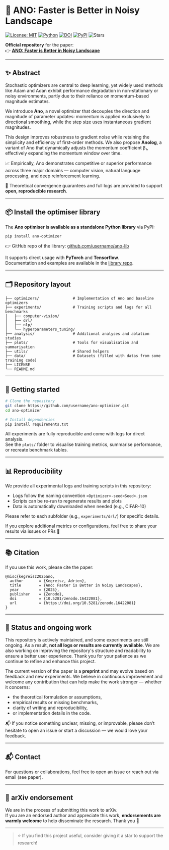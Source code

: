 # 🚀 ANO: Faster is Better in Noisy Landscape

[![License: MIT](https://img.shields.io/badge/License-MIT-yellow.svg)](./LICENSE)
[![Python](https://img.shields.io/badge/python-3.8%2B-blue.svg)](https://www.python.org/)
[![DOI](https://zenodo.org/badge/DOI/10.5281/zenodo.16422081.svg)](https://doi.org/10.5281/zenodo.16422081)
[![PyPI](https://img.shields.io/pypi/v/ano-optimizer.svg)](https://pypi.org/project/ano-optimizer/)
![Stars](https://img.shields.io/github/stars/Adrienkgz/ano-experiments?style=social)

**Official repository** for the paper:  
👉 **[ANO: Faster is Better in Noisy Landscape](https://zenodo.org/records/16422081)**

---

## ✨ Abstract

Stochastic optimizers are central to deep learning, yet widely used methods like Adam and Adan exhibit performance degradation in non-stationary or noisy environments, partly due to their reliance on momentum-based magnitude estimates.

We introduce **Ano**, a novel optimizer that decouples the direction and magnitude of parameter updates: momentum is applied exclusively to directional smoothing, while the step size uses instantaneous gradient magnitudes.

This design improves robustness to gradient noise while retaining the simplicity and efficiency of first-order methods. We also propose **Anolog**, a variant of Ano that dynamically adjusts the momentum coefficient β₁, effectively expanding the momentum window over time.

📈 Empirically, Ano demonstrates competitive or superior performance across three major domains — computer vision, natural language processing, and deep reinforcement learning.

🧪 Theoretical convergence guarantees and full logs are provided to support **open, reproducible research**.

---

## 📦 Install the optimiser library

The **Ano optimiser is available as a standalone Python library** via PyPI:

```bash
pip install ano-optimizer
```

👉 GitHub repo of the library: [github.com/username/ano-lib](https://github.com/Adrienkgz/ano-optimizer)

It supports direct usage with **PyTorch** and **Tensorflow**.  
Documentation and examples are available in the [library repo](https://github.com/Adrienkgz/ano-optimizer).

---

## 🗂 Repository layout

```
├── optimizers/               # Implementation of Ano and baseline optimizers
├── experiments/              # Training scripts and logs for all benchmarks
│   ├── computer-vision/
│   ├── drl/
│   ├── nlp/
│   └── hyperparameters_tuning/
├── analysis/                 # Additional analyses and ablation studies
├── plots/                    # Tools for visualisation and summarisation
├── utils/                    # Shared helpers
├── data/                     # Datasets (filled with datas from some training code)
├── LICENSE
└── README.md
```

---

## 🚀 Getting started

```bash
# Clone the repository
git clone https://github.com/username/ano-optimizer.git
cd ano-optimizer

# Install dependencies
pip install requirements.txt
```

All experiments are fully reproducible and come with logs for direct analysis.  
See the `plots/` folder to visualise training metrics, summarise performance, or recreate benchmark tables.

---

## 📊 Reproducibility

We provide all experimental logs and training scripts in this repository:

- Logs follow the naming convention `<Optimizer>-seed<Seed>.json`
- Scripts can be re-run to regenerate results and plots
- Data is automatically downloaded when needed (e.g., CIFAR-10)

Please refer to each subfolder (e.g., `experiments/drl/`) for specific details.

If you explore additional metrics or configurations, feel free to share your results via issues or PRs 🙌

---

## 📚 Citation

If you use this work, please cite the paper:

```plaintext
@misc{kegreisz2025ano,
  author       = {Kegreisz, Adrien},
  title        = {Ano: Faster is Better in Noisy Landscapes},
  year         = {2025},
  publisher    = {Zenodo},
  doi          = {10.5281/zenodo.16422081},
  url          = {https://doi.org/10.5281/zenodo.16422081}
}
```

---

## 🧪 Status and ongoing work

This repository is actively maintained, and some experiments are still ongoing. As a result, **not all logs or results are currently available**. We are also working on improving the repository's structure and readability to ensure a better user experience. Thank you for your patience as we continue to refine and enhance this project.

The current version of the paper is a **preprint** and may evolve based on feedback and new experiments. We believe in continuous improvement and welcome any contribution that can help make the work stronger — whether it concerns:

- the theoretical formulation or assumptions,
- empirical results or missing benchmarks,
- clarity of writing and reproducibility,
- or implementation details in the code.

📬 If you notice something unclear, missing, or improvable, please don’t hesitate to open an issue or start a discussion — we would love your feedback.

---

## 📬 Contact

For questions or collaborations, feel free to open an issue or reach out via email (see paper).

---


## 🤝 arXiv endorsement

We are in the process of submitting this work to arXiv.  
If you are an endorsed author and appreciate this work, **endorsements are warmly welcome** to help disseminate the research. Thank you 🙏

---

> ⭐ If you find this project useful, consider giving it a star to support the research!
